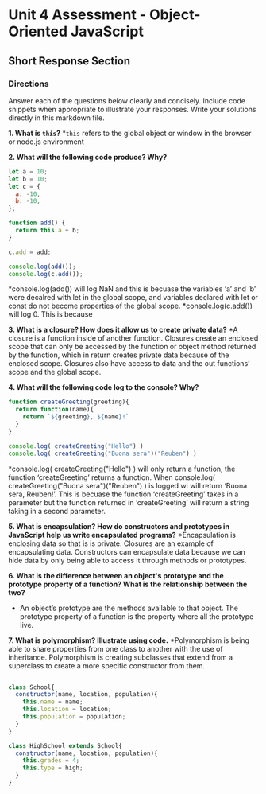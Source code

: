 # Unit 4 Assessment - Object-Oriented JavaScript
## Short Response Section

### Directions
Answer each of the questions below clearly and concisely. Include code snippets when appropriate to illustrate your responses. Write your solutions directly in this markdown file.

**1. What is `this`?**
*`this` refers to the global object or window in the browser or node.js environment

**2. What will the following code produce? Why?** 

  ```javascript
  let a = 10;
  let b = 10;
  let c = {
    a: -10,
    b: -10,
  };

  function add() {
    return this.a + b;
  }

  c.add = add;

  console.log(add());
  console.log(c.add());
  ```
*console.log(add()) will log NaN and this is becuase the variables ‘a’ and ‘b’ were decalred with let in the global scope, and variables declared with let or const do not become properties of the global scope. 
*console.log(c.add()) will log 0. This is because 


**3. What is a closure? How does it allow us to create private data?**
*A closure is a function inside of another function. Closures create an enclosed scope that can only be accessed by the function or object method returned by the function, which in return creates private data because of the enclosed scope. Closures also have access to data and the out functions’ scope and the global scope. 

**4. What will the following code log to the console? Why?**

  ```javascript
  function createGreeting(greeting){
    return function(name){
      return `${greeting}, ${name}!`
    }
  }

  console.log( createGreeting("Hello") )
  console.log( createGreeting("Buona sera")("Reuben") )
  ```
*console.log( createGreeting("Hello") ) will only return a function, the function ‘createGreeting’ returns a function. When  console.log( createGreeting("Buona sera")("Reuben") ) is logged wi will return ‘Buona sera, Reuben!’. This is becuase the function ‘createGreeting’ takes in a parameter but the function returned in ‘createGreeting’ will return a string taking in a second parameter. 


**5. What is encapsulation? How do constructors and prototypes in JavaScript help us write encapsulated programs?**
*Encapsulation is enclosing data so that is is private. Closures are an example of encapsulating data. Constructors can encapsulate data because we can hide data by only being able to access it through methods or prototypes. 


**6. What is the difference between an object's prototype and the prototype property of a function? What is the relationship between the two?**
* An object’s prototype are the methods available to that object. The prototype property of a function is the property where all the prototype live. 

**7. What is polymorphism? Illustrate using code.**
*Polymorphism is being able to share properties from one class to another with the use of inheritance. Polymorphism is creating subclasses that extend from a superclass to create a more specific constructor from them. 

```javascript

class School{
  constructor(name, location, population){
    this.name = name;
    this.location = location;
    this.population = population; 
  }
}

class HighSchool extends School{
  constructor(name, location, population){
    this.grades = 4;
    this.type = high;
  }
}

```
